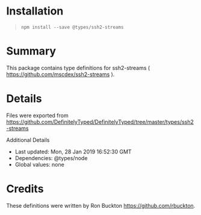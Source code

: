 # Installation
> `npm install --save @types/ssh2-streams`

# Summary
This package contains type definitions for ssh2-streams ( https://github.com/mscdex/ssh2-streams ).

# Details
Files were exported from https://github.com/DefinitelyTyped/DefinitelyTyped/tree/master/types/ssh2-streams

Additional Details
 * Last updated: Mon, 28 Jan 2019 16:52:30 GMT
 * Dependencies: @types/node
 * Global values: none

# Credits
These definitions were written by Ron Buckton <https://github.com/rbuckton>.
